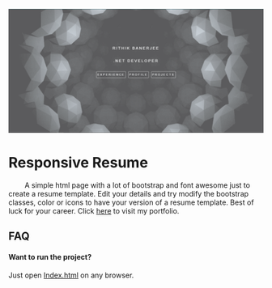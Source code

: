 ![Poster](assets/images/readme.png)

# Responsive Resume

&emsp;&emsp; A simple html page with a lot of bootstrap and font awesome just to create a resume template. Edit your details and try modify the bootstrap classes, color or icons to have your version of a resume template. Best of luck for your career. Click [here](https://rithikbanerjee.github.io/Responsive-Resume) to visit my portfolio. <br /> 

## FAQ

#### Want to run the project?
Just open [Index.html](/Index.html) on any browser.


